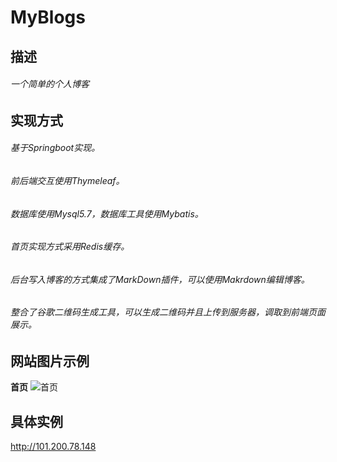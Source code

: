 # MyBlogs
## 描述
  ###### 一个简单的个人博客
## 实现方式

  ###### 基于Springboot实现。
  ###### 前后端交互使用Thymeleaf。
  ###### 数据库使用Mysql5.7，数据库工具使用Mybatis。
  ###### 首页实现方式采用Redis缓存。
  ###### 后台写入博客的方式集成了MarkDown插件，可以使用Makrdown编辑博客。
  ###### 整合了谷歌二维码生成工具，可以生成二维码并且上传到服务器，调取到前端页面展示。
## 网站图片示例
  **首页**
  ![首页](https://github.com/Tomcats2019/MyBlog/blob/master/index.png)
## 具体实例
http://101.200.78.148
